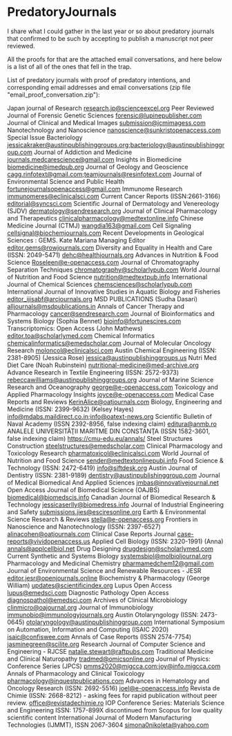 # PredatoryJournals

I share what I could gather in the last year or so about predatory journals that confirmed to be such by accepting to publish a manuscript not peer reviewed. 

All the proofs for that are the attached email conversations, and here below is a list of all of the ones that fell in the trap. 

List of predatory journals with proof of predatory intentions, and corresponding email addresses and email conversations (zip file "email_proof_conversation.zip"):

Japan journal of Research <research.jp@scienceexcel.org>
Peer Reviewed Journal of Forensic Genetic Sciences <forensic@lupinepublisher.com>
Journal of Clinical and Medical Images <submission@jcmimagess.com>
Nanotechnology and Nanoscience <nanoscience@sunkristopenaccess.com>
Special Issue Bacteriology <jessicakraker@austinpublishinggroups.org>;<bacteriology@austinpublishinggroup.com>
Journal of Addiction and Medicine <journals.medcarescience@gmail.com>
Insights in Biomedicine <biomedicine@imedpub.org>
Journal of Geology and Geoscience <cagg.rinfotext@gmail.com>;<teamjournals@resinfotext.com>
Journal of Environmental Science and Public Health <fortunejournalsopenaccess@gmail.com>
Immunome Research   <immunomeres@eclinicalsci.com>
Current Cancer Reports (ISSN:2661-3166) <editorial@syncsci.com>
Scientific Journal of Dermatology and Venereology (SJDV)    <dermatology@sendresearch.org>
Journal of Clinical Pharmacology and Therapeutics   <clinicalpharmacology@medtextonline.info>
Chinese Medicine Journal (CTMJ) <wangdia163@gmail.com>
Cell Signaling  <cellsignal@biochemjournals.com>
Recent Developments in Geological Sciences : GEMS.  Kate Mariana Managing Editor <editor.gems@rowjournals.com>
Diversity and Equality in Health and Care (ISSN: 2049-5471)   <dehc@healthjournals.org>
Advances in Nutrition & Food Science    <Roseleen@e-openaccess.com>
Journal of Chromatography Separation Techniques <chromatography@scholarlypub.com>
World Journal of Nutrition and Food Science <nutrition@medtextpub.info>
International Journal of Chemical Sciences <chemsciences@scholarlypub.com>
International Journal of Innovative Studies in Aquatic Biology and Fisheries    <editor_ijisabf@arcjournals.org>
MSD PUBLICATIONS (Sudha Dasari) <alljournals@msdpublications.in>
Annals of Cancer Therapy and Pharmacology  <cancer@sendresearch.com>
Journal of Bioinformatics and Systems Biology (Sophia Bennet)   <bioinfo@fortunescires.com>
Transcriptomics: Open Access (John Mathews) <editor.toa@scholarlymed.com>
Chemical Informatics    <chemicalinformatics@emedscholar.com>
Journal of Molecular Oncology Research  <moloncol@eclinicalsci.com>
Austin Chemical Engineering (ISSN: 2381-8905) (Jessica Rose)  <jessica@austinpublishinggroups.us>
Nutri Med Diet Care (Noah Rubinstein)   <nutritional-medicine@med-archive.org>
Advance Research in Textile Engineering (ISSN: 2572-9373)   <rebeccawilliams@austinpublishinggroups.org>
Journal of Marine Science Research and Oceanography <george@e-openaccess.com>
Toxicology and Applied Pharmacology Insights    <joyce@e-openaccess.com>
Medical Case Reports and Reviews    <KerinAlice@oatjournals.com>
Biology, Engineering and Medicine (ISSN: 2399-9632) (Kelsey Hayes)  <info@mdabs.maildirect.co.in>;<info@oatext-news.org>
Scientific Bulletin of Naval Academy (ISSN 2392-8956, false indexing claim) <editura@anmb.ro>
ANALELE UNIVERSITĂŢII MARITME DIN CONSTANŢA (ISSN 1582-3601, false indexing claim) https://cmu-edu.eu/annals/
Steel Structures Construction   <steelstructures@emedscholar.com>
Clinical Pharmacology and Toxicology Research   <pharmatoxicol@eclinicalsci.com>
World Journal of Nutrition and Food Science <sender@medtextonlinepubj.info>
Food Science & Technology (ISSN: 2472-6419) <info@siftdesk.org>
Austin Journal of Dentistry (ISSN: 2381-9189) <dentistry@austinpublishinggroup.com>
Journal of Medical Biomedical And Applied Sciences  <jmbas@innovativejournal.net>
Open Access Journal of Biomedical Science (OAJBS)   <biomedical@biomedscis.info>
Canadian Journal of Biomedical Research & Technology    <jessicaserlly@biomedress.info>
Journal of Industrial Engineering and Safety   <submissions.jies@esciresonline.org>
Earth & Environmental Science Research & Reviews    <stella@e-openaccess.org>
Frontiers in Nanoscience and Nanotechnology (ISSN: 2397-6527)   <alinacohen@oatjournals.com>
Clinical Case Reports Journal   <case-reports@vividopenaccess.us>
Applied Cell Biology (ISSN: 2320-1991) (Anna)    <annals@applcellbiol.net>
Drug Designing  <drugdesign@scholarlymed.com>
Current Synthetic and Systems Biology   <systemsbiol@molbioljournal.org>
Pharmacology and Medicinal Chemistry    <pharmamedchem12@gmail.com>
Journal of Environmental Science and Renewable Resources - JESR <editor.jesr@openjournals.online>
Biochemistry & Pharmacology (George William)  <updates@scientificindex.org>
Lupus Open Access  <lupus@emedsci.com>
Diagnostic Pathology Open Access    <diagnospathol@emedsci.com>
Archives of Clinical Microbiology   <clinmicro@oajournal.org>
Journal of Immunobiology    <immunobio@immunologyjournals.org>
Austin Otolaryngology (ISSN: 2473-0645) <otolaryngology@austinpublishinggroup.com>
International Symposium on Automation, Information and Computing (ISAIC 2020)   <isaic@confiswee.com>
Annals of Case Reports (ISSN 2574-7754) <jasminegreen@scilite.org>
Research Journal of Computer Science and Engineering - RJCSE    <natalie.stewart@raftpubs.com>
Traditional Medicine and Clinical Naturopathy   <tradmed@omicsonline.org>
Journal of Physics: Conference Series (JPCS)    <pmms2020@migcca.com>;<joy@info.migcca.com>
Annals of Pharmacology and Clinical Toxicology  <pharmacology@inquestpublications.com>
Advances in Hematology and Oncology Research (ISSN: 2692-5516)  <joel@e-openaccess.info>
Revista de Chimie (ISSN: 2668-8212)  - asking fees for rapid publication without peer review. office@revistadechimie.ro 
IOP Conference Series: Materials Science and Engineering ISSN: 1757-899X discontinued from Scopus for low quality scientific content
International Journal of Modern Manufacturing Technologies (IJMMT), ISSN 2067-3604   <simona0nikoleta@yahoo.com>

